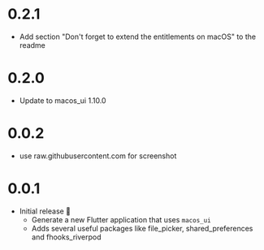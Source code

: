 # 0.2.1
* Add section "Don't forget to extend the entitlements on macOS" to the readme
# 0.2.0
* Update to macos_ui 1.10.0

# 0.0.2
* use raw.githubusercontent.com for screenshot

# 0.0.1

* Initial release 🎉
  * Generate a new Flutter application that uses `macos_ui` 
  * Adds several useful packages like file_picker, shared_preferences and fhooks_riverpod
